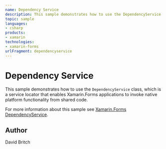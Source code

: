 ```yaml
---
name: Dependency Service
description: This sample demonstrates how to use the DependencyService class, which is a service locator that enables Xamarin.Forms applications to invoke native platform functionality from shared code. For more information about this sample see Xamarin.Forms DependencyService.
topic: sample
languages:
- csharp
products:
- xamarin
technologies:
- xamarin-forms
urlFragment: dependencyservice
---
```

Dependency Service
==================

This sample demonstrates how to use the `DependencyService` class, which is a service locator that enables Xamarin.Forms applications to invoke native platform functionality from shared code.

For more information about this sample see [Xamarin.Forms DependencyService](https://docs.microsoft.com/xamarin/xamarin-forms/app-fundamentals/dependency-service/).

Author
------

David Britch
